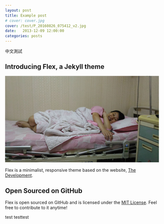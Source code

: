 ```yaml
---
layout: post
title: Example post
# cover: cover.jpg
cover: /test/P_20160826_075412_v2.jpg
date:   2013-12-09 12:00:00
categories: posts
---
```

中文測試

## Introducing Flex, a Jekyll theme
<img src="/images/2016-07-29-noteOfLife-family/g1.jpg">

Flex is a minimalist, responsive theme based on the website, [The Development](http://thedevelopment.co).

## Open Sourced on GitHub

Flex is open sourced on GitHub and is licensed under the [MIT License](http://opensource.org/licenses/MIT). Feel free to contribute to it anytime!

test
testtest